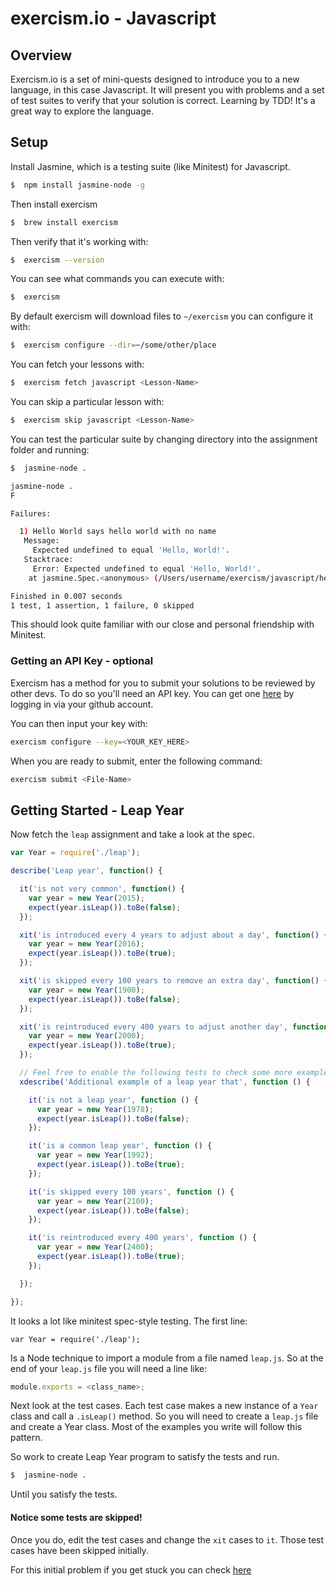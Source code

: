 # exercism.io - Javascript

## Overview

Exercism.io is a set of mini-quests designed to introduce you to a new language, in this case Javascript.  It will present you with problems and a set of test suites to verify that your solution is correct.  Learning by TDD!  It's a great way to explore the language.

## Setup
<!--
//To install Exercism first install Nodejs (you may have this already installed.

# ```bash
#//$  brew install node
#//```
-->
Install Jasmine, which is a testing suite (like Minitest) for Javascript.

```bash
$  npm install jasmine-node -g
```

Then install exercism
```bash
$  brew install exercism
```

Then verify that it's working with:
```bash
$  exercism --version
```

You can see what commands you can execute with:
```bash
$  exercism
```

By default exercism will download files to `~/exercism` you can configure it with:

```bash
$  exercism configure --dir=~/some/other/place
```

You can fetch your lessons with:
```bash
$  exercism fetch javascript <Lesson-Name>
```

You can skip a particular lesson with:

```bash
$  exercism skip javascript <Lesson-Name>
```

You can test the particular suite by changing directory into the assignment folder and running:

```bash
$  jasmine-node .

jasmine-node .
F

Failures:

  1) Hello World says hello world with no name
   Message:
     Expected undefined to equal 'Hello, World!'.
   Stacktrace:
     Error: Expected undefined to equal 'Hello, World!'.
    at jasmine.Spec.<anonymous> (/Users/username/exercism/javascript/hello-world/hello-world.spec.js:7:34)

Finished in 0.007 seconds
1 test, 1 assertion, 1 failure, 0 skipped

```

This should look quite familiar with our close and personal friendship with Minitest.  


### Getting an API Key - optional

Exercism has a method for you to submit your solutions to be reviewed by other devs. To do so you'll need an API key.  You can get one [here](http://exercism.io/) by logging in via your github account.  

You can then input your key with:

```bash
exercism configure --key=<YOUR_KEY_HERE>
```

When you are ready to submit, enter the following command:
```bash
exercism submit <File-Name>
```

## Getting Started - Leap Year

Now fetch the `leap` assignment and take a look at the spec.

```javascript
var Year = require('./leap');

describe('Leap year', function() {

  it('is not very common', function() {
    var year = new Year(2015);
    expect(year.isLeap()).toBe(false);
  });

  xit('is introduced every 4 years to adjust about a day', function() {
    var year = new Year(2016);
    expect(year.isLeap()).toBe(true);
  });

  xit('is skipped every 100 years to remove an extra day', function() {
    var year = new Year(1900);
    expect(year.isLeap()).toBe(false);
  });

  xit('is reintroduced every 400 years to adjust another day', function() {
    var year = new Year(2000);
    expect(year.isLeap()).toBe(true);
  });

  // Feel free to enable the following tests to check some more examples
  xdescribe('Additional example of a leap year that', function () {

    it('is not a leap year', function () {
      var year = new Year(1978);
      expect(year.isLeap()).toBe(false);
    });

    it('is a common leap year', function () {
      var year = new Year(1992);
      expect(year.isLeap()).toBe(true);
    });

    it('is skipped every 100 years', function () {
      var year = new Year(2100);
      expect(year.isLeap()).toBe(false);
    });

    it('is reintroduced every 400 years', function () {
      var year = new Year(2400);
      expect(year.isLeap()).toBe(true);
    });

  });

});
```


It looks a lot like minitest spec-style testing.  The first line:

`var Year = require('./leap');`

Is a Node technique to import a module from a file named `leap.js`.  So at the end of your `leap.js` file you will need a line like:

```javascript
module.exports = <class_name>;
```

Next look at the test cases.  Each test case makes a new instance of a `Year` class and call a `.isLeap()` method.  So you will need to create a `leap.js` file and create a Year class.  Most of the examples you write will follow this pattern.  

So work to create Leap Year program to satisfy the tests and run.

```bash
$  jasmine-node .
```
Until you satisfy the tests.

#### Notice some tests are skipped!
Once you do, edit the test cases and change the `xit` cases to `it`.  Those test cases have been skipped initially.


For this initial problem if you get stuck you can check [here](http://exercism.io/submissions/95a82aaa98b3417c85c5dbe36044d79f)
